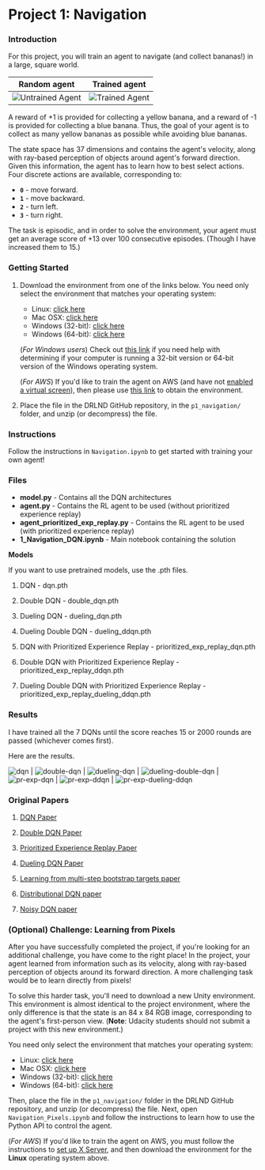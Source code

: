 [//]: # (Image References)

[image1]: videos/untrained_agent.gif "Untrained Agent"
[image2]: videos/trained_agent.gif "Trained Agent"

# Project 1: Navigation

### Introduction

For this project, you will train an agent to navigate (and collect bananas!) in a large, square world.  

| Random agent             |  Trained agent |
:-------------------------:|:-------------------------:
![Untrained Agent][image1] | ![Trained Agent][image2]

A reward of +1 is provided for collecting a yellow banana, and a reward of -1 is provided for collecting a blue banana.  Thus, the goal of your agent is to collect as many yellow bananas as possible while avoiding blue bananas.  

The state space has 37 dimensions and contains the agent's velocity, along with ray-based perception of objects around agent's forward direction.  Given this information, the agent has to learn how to best select actions.  Four discrete actions are available, corresponding to:
- **`0`** - move forward.
- **`1`** - move backward.
- **`2`** - turn left.
- **`3`** - turn right.

The task is episodic, and in order to solve the environment, your agent must get an average score of +13 over 100 consecutive episodes. (Though I have increased them to 15.)



### Getting Started

1. Download the environment from one of the links below.  You need only select the environment that matches your operating system:
    - Linux: [click here](https://s3-us-west-1.amazonaws.com/udacity-drlnd/P1/Banana/Banana_Linux.zip)
    - Mac OSX: [click here](https://s3-us-west-1.amazonaws.com/udacity-drlnd/P1/Banana/Banana.app.zip)
    - Windows (32-bit): [click here](https://s3-us-west-1.amazonaws.com/udacity-drlnd/P1/Banana/Banana_Windows_x86.zip)
    - Windows (64-bit): [click here](https://s3-us-west-1.amazonaws.com/udacity-drlnd/P1/Banana/Banana_Windows_x86_64.zip)
    
    (_For Windows users_) Check out [this link](https://support.microsoft.com/en-us/help/827218/how-to-determine-whether-a-computer-is-running-a-32-bit-version-or-64) if you need help with determining if your computer is running a 32-bit version or 64-bit version of the Windows operating system.

    (_For AWS_) If you'd like to train the agent on AWS (and have not [enabled a virtual screen](https://github.com/Unity-Technologies/ml-agents/blob/master/docs/Training-on-Amazon-Web-Service.md)), then please use [this link](https://s3-us-west-1.amazonaws.com/udacity-drlnd/P1/Banana/Banana_Linux_NoVis.zip) to obtain the environment.

2. Place the file in the DRLND GitHub repository, in the `p1_navigation/` folder, and unzip (or decompress) the file. 

### Instructions

Follow the instructions in `Navigation.ipynb` to get started with training your own agent! 

### Files

- **model.py** - Contains all the DQN architectures
- **agent.py** - Contains the RL agent to be used (without prioritized experience replay)
- **agent_prioritized_exp_replay.py** - Contains the RL agent to be used (with prioritized experience replay) 
- **1_Navigation_DQN.ipynb** - Main notebook containing the solution

**Models** 

If you want to use pretrained models, use the .pth files.

1. DQN - dqn.pth

2. Double DQN - double_dqn.pth

3. Dueling DQN - dueling_dqn.pth

4. Dueling Double DQN - dueling_ddqn.pth

5. DQN with Prioritized Experience Replay - prioritized_exp_replay_dqn.pth

6. Double DQN with Prioritized Experience Replay - prioritized_exp_replay_ddqn.pth

7. Dueling Double DQN with Prioritized Experience Replay - prioritized_exp_replay_dueling_ddqn.pth

### Results

I have trained all the 7 DQNs until the score reaches 15 or 2000 rounds are passed (whichever comes first).

Here are the results.

![dqn](results/dqn.png) | ![double-dqn](results/double_dqn.png) | ![dueling-dqn](results/dueling_dqn.png) | ![dueling-double-dqn](results/dueling_double_dqn.png) | ![pr-exp-dqn](results/dqn_prioritized_experience_replay.png) | ![pr-exp-ddqn](results/ddqn_prioritized_experience_replay.png) | ![pr-exp-dueling-ddqn](results/dueling_ddqn_prioritized_experience_replay.png)

### Original Papers 

1. [DQN Paper](https://storage.googleapis.com/deepmind-media/dqn/DQNNaturePaper.pdf)

2. [Double DQN Paper](https://arxiv.org/abs/1509.06461)

3. [Prioritized Experience Replay Paper](https://arxiv.org/abs/1511.05952)

4. [Dueling DQN Paper](https://arxiv.org/abs/1511.06581)

5. [Learning from multi-step bootstrap targets paper](https://arxiv.org/abs/1602.01783)

6. [Distributional DQN paper](https://arxiv.org/abs/1707.06887)

7. [Noisy DQN paper](https://arxiv.org/abs/1706.10295)

### (Optional) Challenge: Learning from Pixels

After you have successfully completed the project, if you're looking for an additional challenge, you have come to the right place!  In the project, your agent learned from information such as its velocity, along with ray-based perception of objects around its forward direction.  A more challenging task would be to learn directly from pixels!

To solve this harder task, you'll need to download a new Unity environment.  This environment is almost identical to the project environment, where the only difference is that the state is an 84 x 84 RGB image, corresponding to the agent's first-person view.  (**Note**: Udacity students should not submit a project with this new environment.)

You need only select the environment that matches your operating system:
- Linux: [click here](https://s3-us-west-1.amazonaws.com/udacity-drlnd/P1/Banana/VisualBanana_Linux.zip)
- Mac OSX: [click here](https://s3-us-west-1.amazonaws.com/udacity-drlnd/P1/Banana/VisualBanana.app.zip)
- Windows (32-bit): [click here](https://s3-us-west-1.amazonaws.com/udacity-drlnd/P1/Banana/VisualBanana_Windows_x86.zip)
- Windows (64-bit): [click here](https://s3-us-west-1.amazonaws.com/udacity-drlnd/P1/Banana/VisualBanana_Windows_x86_64.zip)

Then, place the file in the `p1_navigation/` folder in the DRLND GitHub repository, and unzip (or decompress) the file.  Next, open `Navigation_Pixels.ipynb` and follow the instructions to learn how to use the Python API to control the agent.

(_For AWS_) If you'd like to train the agent on AWS, you must follow the instructions to [set up X Server](https://github.com/Unity-Technologies/ml-agents/blob/master/docs/Training-on-Amazon-Web-Service.md), and then download the environment for the **Linux** operating system above.
